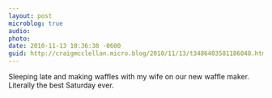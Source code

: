 ```yaml
---
layout: post
microblog: true
audio: 
photo: 
date: 2010-11-13 10:36:38 -0600
guid: http://craigmcclellan.micro.blog/2010/11/13/t3486403581186048.html
---
```

Sleeping late and making waffles with my wife on our new waffle maker. Literally the best Saturday ever.
